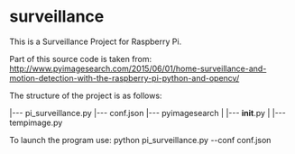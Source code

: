 # surveillance
This is a Surveillance Project for Raspberry Pi.

Part of this source code is taken from:
http://www.pyimagesearch.com/2015/06/01/home-surveillance-and-motion-detection-with-the-raspberry-pi-python-and-opencv/


The structure of the project is as follows:

|--- pi_surveillance.py
|--- conf.json
|--- pyimagesearch
|    |--- __init__.py
|    |--- tempimage.py


To launch the program use:
python pi_surveillance.py --conf conf.json

